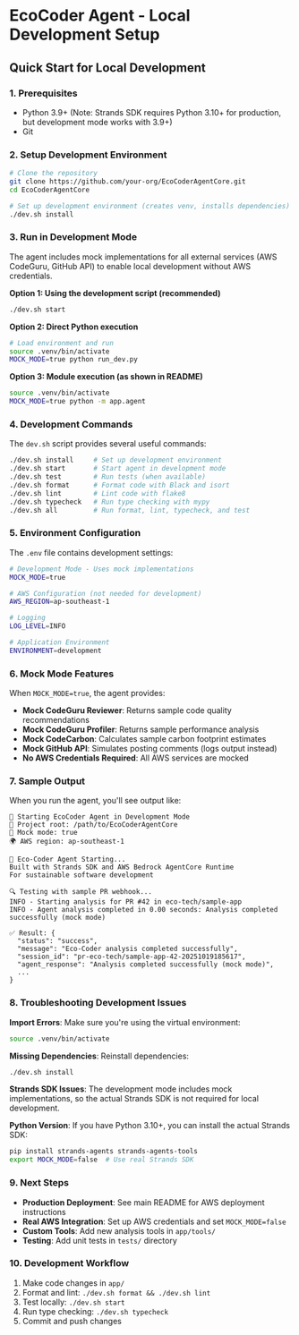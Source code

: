 # EcoCoder Agent - Local Development Setup

## Quick Start for Local Development

### 1. Prerequisites
- Python 3.9+ (Note: Strands SDK requires Python 3.10+ for production, but development mode works with 3.9+)
- Git

### 2. Setup Development Environment

```bash
# Clone the repository
git clone https://github.com/your-org/EcoCoderAgentCore.git
cd EcoCoderAgentCore

# Set up development environment (creates venv, installs dependencies)
./dev.sh install
```

### 3. Run in Development Mode

The agent includes mock implementations for all external services (AWS CodeGuru, GitHub API) to enable local development without AWS credentials.

**Option 1: Using the development script (recommended)**
```bash
./dev.sh start
```

**Option 2: Direct Python execution**
```bash
# Load environment and run
source .venv/bin/activate
MOCK_MODE=true python run_dev.py
```

**Option 3: Module execution (as shown in README)**
```bash
source .venv/bin/activate
MOCK_MODE=true python -m app.agent
```

### 4. Development Commands

The `dev.sh` script provides several useful commands:

```bash
./dev.sh install     # Set up development environment
./dev.sh start       # Start agent in development mode
./dev.sh test        # Run tests (when available)
./dev.sh format      # Format code with Black and isort
./dev.sh lint        # Lint code with flake8
./dev.sh typecheck   # Run type checking with mypy
./dev.sh all         # Run format, lint, typecheck, and test
```

### 5. Environment Configuration

The `.env` file contains development settings:

```bash
# Development Mode - Uses mock implementations
MOCK_MODE=true

# AWS Configuration (not needed for development)
AWS_REGION=ap-southeast-1

# Logging
LOG_LEVEL=INFO

# Application Environment
ENVIRONMENT=development
```

### 6. Mock Mode Features

When `MOCK_MODE=true`, the agent provides:

- **Mock CodeGuru Reviewer**: Returns sample code quality recommendations
- **Mock CodeGuru Profiler**: Returns sample performance analysis
- **Mock CodeCarbon**: Calculates sample carbon footprint estimates  
- **Mock GitHub API**: Simulates posting comments (logs output instead)
- **No AWS Credentials Required**: All AWS services are mocked

### 7. Sample Output

When you run the agent, you'll see output like:

```
🌱 Starting EcoCoder Agent in Development Mode
📁 Project root: /path/to/EcoCoderAgentCore
🔧 Mock mode: true
🌍 AWS region: ap-southeast-1

🌱 Eco-Coder Agent Starting...
Built with Strands SDK and AWS Bedrock AgentCore Runtime
For sustainable software development

🔍 Testing with sample PR webhook...
INFO - Starting analysis for PR #42 in eco-tech/sample-app
INFO - Agent analysis completed in 0.00 seconds: Analysis completed successfully (mock mode)

✅ Result: {
  "status": "success",
  "message": "Eco-Coder analysis completed successfully",
  "session_id": "pr-eco-tech/sample-app-42-20251019185617",
  "agent_response": "Analysis completed successfully (mock mode)",
  ...
}
```

### 8. Troubleshooting Development Issues

**Import Errors**: Make sure you're using the virtual environment:
```bash
source .venv/bin/activate
```

**Missing Dependencies**: Reinstall dependencies:
```bash
./dev.sh install
```

**Strands SDK Issues**: The development mode includes mock implementations, so the actual Strands SDK is not required for local development.

**Python Version**: If you have Python 3.10+, you can install the actual Strands SDK:
```bash
pip install strands-agents strands-agents-tools
export MOCK_MODE=false  # Use real Strands SDK
```

### 9. Next Steps

- **Production Deployment**: See main README for AWS deployment instructions
- **Real AWS Integration**: Set up AWS credentials and set `MOCK_MODE=false`
- **Custom Tools**: Add new analysis tools in `app/tools/`
- **Testing**: Add unit tests in `tests/` directory

### 10. Development Workflow

1. Make code changes in `app/`
2. Format and lint: `./dev.sh format && ./dev.sh lint`
3. Test locally: `./dev.sh start`
4. Run type checking: `./dev.sh typecheck`
5. Commit and push changes